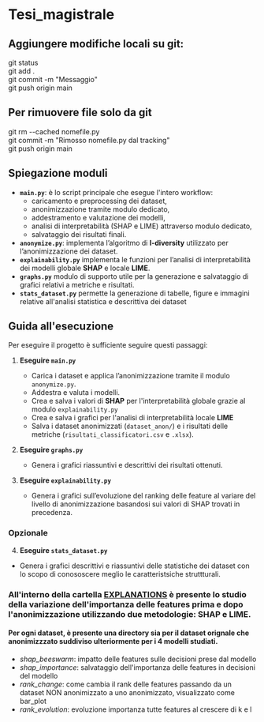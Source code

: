 # Tesi_magistrale

## Aggiungere modifiche locali su git:  
git status  
git add .  
git commit -m "Messaggio"  
git push origin main  

## Per rimuovere file solo da git  
 git rm --cached nomefile.py   
git commit -m "Rimosso nomefile.py dal tracking"  
git push origin main  

## Spiegazione moduli
- **`main.py`**: è lo script principale che esegue l'intero workflow:
  - caricamento e preprocessing dei dataset,  
  - anonimizzazione tramite modulo dedicato,  
  - addestramento e valutazione dei modelli,  
  - analisi di interpretabilità (SHAP e LIME) attraverso modulo dedicato,  
  - salvataggio dei risultati finali. 
- **`anonymize.py`**: implementa l’algoritmo di **l-diversity** utilizzato per l’anonimizzazione dei dataset.  
- **`explainability.py`** implementa le funzioni per l’analisi di interpretabilità dei modelli globale **SHAP** e locale  **LIME**.
- **`graphs.py`**  modulo di supporto utile per la generazione e salvataggio di grafici relativi a metriche e risultati.
- **`stats_dataset.py`** permette la generazione di tabelle, figure e immagini relative all'analisi statistica e descrittiva dei dataset


## Guida all'esecuzione

Per eseguire il progetto è sufficiente seguire questi passaggi:

1. **Eseguire `main.py`**  
   - Carica i dataset e applica l’anonimizzazione tramite il modulo `anonymize.py`.  
   - Addestra e valuta i modelli.
   - Crea e salva i valori di **SHAP** per l'interpretabilità globale grazie al modulo `explainability.py`
   - Crea e salva i grafici per l'analisi di interpretabilità locale **LIME**
   - Salva i dataset anonimizzati (`dataset_anon/`) e i risultati delle metriche (`risultati_classificatori.csv` e `.xlsx`).  

2. **Eseguire `graphs.py`**  
   - Genera i grafici riassuntivi e descrittivi dei risultati ottenuti.  

3. **Eseguire `explainability.py`**   
   - Genera i grafici sull’evoluzione del ranking delle feature al variare del livello di anonimizzazione basandosi sui valori di SHAP trovati in precedenza.  

### Opzionale

4. **Eseguire `stats_dataset.py`**
  - Genera i grafici descrittivi e riassuntivi delle statistiche dei dataset con lo scopo di conososcere meglio le caratteristsiche struttturali.
   


### All'interno della cartella [EXPLANATIONS](https://github.com/lucacena/Progetto_tesi/tree/main/explanations) è presente lo studio della variazione dell'importanza delle features prima e dopo l'anonimizzazione utilizzando due metodologie: SHAP e LIME.
#### Per ogni dataset, è presente una directory sia per il dataset orignale che anonimizzzato suddiviso ulteriormente per i 4 modelli studiati.
- *shap_beeswarm*: impatto delle features sulle decisioni prese dal modello
- *shap_importance*: salvataggio dell'importanza delle features in decisioni del modello 
- *rank_change*: come cambia il rank delle features passando da un dataset NON anonimizzato a uno anonimizzato, visualizzato come bar_plot
- *rank_evolution*: evoluzione importanza tutte features al crescere di k e l
